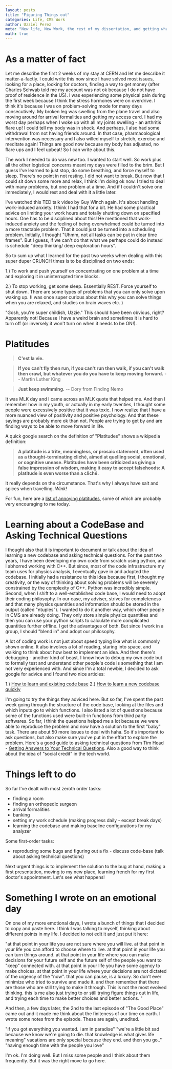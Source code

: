 ```yaml
---
layout: posts
title: "Figuring Things out"
categories: Life, CMS Work
author: Uzziel Perez
meta: "New life, New Work, the rest of my dissertation, and getting what I wanted so much"
math: true
---
```


# As a matter of fact

Let me describe the first 2 weeks of my stay at CERN and let me describe it matter-a-factly. I could write this now since I have solved most issues, looking for a place, looking for doctors, finding a way to get money (after Charles Schwab told me my account was not ok because I do not have proof of residence in the US). I was experiencing some physical pain during the first week because I think the stress hormones were on overdrive. I think it's because I was on problem-solving mode for many days consecutively. My broken leg was swelling from the plane travel and also moving around for arrival formalities and getting my access card. I had my worst day perhaps when I woke up with all my joints swelling - an arthritis flare up! I could tell my body was in shock. And perhaps, I also had some withdrawal from not having friends around. In that case, pharmacological intervention was necessary and I also willed myself to stretch, exercise and meditate again! Things are good now because my body has adjusted, no flare ups and I feel upbeat! So I can write about this. 

The work I needed to do was new too. I wanted to start well. So work plus all the other logistical concerns meant my days were filled to the brim. But I guess I've learned to just stop, do some breathing, and force myself to sleep. There's no point in not resting. I did not want to break. But now that I could sit down some more and relax, I think I'm doing ok now. I tried to deal with many problems, but one problem at a time. And if I couldn't solve one immediately, I would rest and deal with it a little later.

I've watched this TED talk video by Guy Winch again. It's about handling work-induced anxiety. I think I had that for a bit. He had some practical advice on limiting your work hours and totally shutting down on specified hours. One has to be disciplined about this! He mentioned that work-induced anxiety and the feeling of being overwhelmed could be turned into a more tractable problem. That it could just be turned into a scheduling problem. Initially, I thought "Uhmm, not all tasks can be put in clear time frames". But I guess, if we can't do that what we perhaps could do instead is schedule "deep thinking/ deep exploration hours".

So to sum up what I learned for the past two weeks when dealing with this super duper CRUNCH times is to be disciplined on two ends:

1.) To work and push yourself on concentrating on one problem at a time and exploring it in uninterrupted time blocks.

2.) To stop working, get some sleep. Essentially REST. Force yourself to shut down. There are some types of problems that you can only solve upon waking up. (I was once super curious about this why you can solve things when you are relaxed, and studies on brain waves etc. )

"Gosh, you're super childish, Uzzie." This should have been obvious, right? Apparently not! Because I have a weird brain and sometimes it is hard to turn off (or inversely it won't turn on when it needs to be ON!).

# Platitudes

> **C'est la vie.**

> **If you can't fly then run, if you can't run then walk, if you can't walk then crawl, but whatever you do you have to keep moving forward.** -- Martin Luther King

> **Just keep swimming.** -- Dory from Finding Nemo

It was MLK day and I came across an MLK quote that helped me. And then I remember how in my youth, or actually in my early twenties, I thought some people were excessively positive that it was toxic. I now realize that I have a more nuanced view of positivity and positive psychology. And that these sayings are probably more ok than not. People are trying to get by and are finding ways to be able to move forward in life.

A quick google search on the definition of "Platitudes" shows a wikipedia definition:

> **A platitude is a trite, meaningless, or prosaic statement, often used as a thought-terminating cliché, aimed at quelling social, emotional, or cognitive unease. Platitudes have been criticized as giving a false impression of wisdom, making it easy to accept falsehoods: A platitude is even worse than a cliché.**

It really depends on the circumstance. That's why I always have salt and spices when travelling. *Wink!*

For fun, here are a [list of annoying platitudes](https://scottberkun.com/2011/what-are-the-most-annoying-platitudes/), some of which are probably very encouraging to me today.

# Learning about a CodeBase and Asking Technical Questions

I thought also that it is important to document or talk about the idea of learning a new codebase and asking technical questions. For the past two years, I have been developing my own code from scratch using python, and I abhorred working with C++. But since, most of the code infrastructure my team uses for physics analysis, I eventually gave in and adopted the codebase. I initially had a resistance to this idea because first, I thought my creativity, or the way of thinking about solving problems will be severely constrained by the complexity of C++. Python was incredibly simple. Second, when I shift to a well-established code base, I would need to adopt their coding philosophy. In our case, my adviser, strives for completeness and that many physics quantities and information should be stored in the output (called "ntuples"). I wanted to do it another way, which other people in CMS are already doing. They only store simple physics quantities and then you can use your python scripts to calculate more complicated quantities further offline. I get the advantages of both. But since I work in a group, I should "blend in" and adopt our philosophy.

A lot of coding work is not just about speed typing like what is commonly shown online. It also involves a lot of reading, staring into space, and walking to think about how best to implement an idea. And then there's debugging - another kind of beast. I know how to debug my own code but to formally test and understand other people's code is something that I am not very experienced with. And since I'm a total newbie, I decided to ask google for advice and I found two nice articles:

1.) [How to learn and existing code base](https://hackernoon.com/how-to-learn-an-existing-code-base-28b88d954bfd)
2.) [How to learn a new codebase quickly](https://www.reddit.com/r/learnprogramming/comments/89pjdy/how_to_learn_a_new_codebase_quickly/)

I'm going to try the things they adviced here. But so far, I've spent the past week going through the structure of the code base, looking at the files and which inputs go to which functions. I also listed a lot of questions because some of the functions used were built-in functions from third party softwares. So far, I think the questions helped me a lot because we were able to reproduce the problem and now have a solution to the first "baby" task. There are about 50 more issues to deal with haha. So it's important to ask questions, but also make sure you've put in the effort to explore the problem. Here's a good guide to asking technical questions from Tim Head - [Getting Answers to Your Technical Questions](https://betatim.github.io/posts/getting-answers/). Also a good way to think about the idea of "social credit" in the tech world.


# Things left to do
So far I've dealt with most zeroth order tasks:
 - finding a room
 - finding an orthopedic surgeon
 - arrival formalities
 - banking
 - setting my work schedule (making progress daily - except break days)
 - learning the codebase and making baseline configurations for my analyzer

Some first-order tasks:
- reproducing some bugs and figuring out a fix - discuss code-base (talk about asking technical questions)

Next urgent things is to implement the solution to the bug at hand, making a first presentation, moving to my new place, learning french for my first doctor's appointment. Let's see what happens!

# Something I wrote on an emotional day

On one of my more emotional days, I wrote a bunch of things that I decided to copy and paste here. I think I was talking to myself, thinking about different points in my life. I decided to not edit it and just put it here:

"at that point in your life you are not sure where you will live.
at that point in your life you can afford to choose where to live.
at that point in your life you can turn things around.
at that point in your life where you can make decisions for your future self and the future self of the people you want to "keep" connected with.
at that point in your life you have some agency to make choices.
at that point in your life where your decisions are not dictated of the urgency of the "now". that you can pause, is a luxury. So don't ever minimize who tried to survive and made it. and then remember that there are those who are still trying to make it through.
This is not the most evolved thinking. this is me also just trying to or still trying figure things out in life, and trying each time to make better choices and better actions.
"

And then, a few days later, the 2nd to the last episode of "The Good Place" came out and it made me think about the finiteness of our time on earth. I wrote some notes from the episode. These are again, unedited.

"if you got everything you wanted.
i am in paradise"
"we're a little bit sad because we know we're going to die. that knowledge is what gives life meaning"
vacations are only special because they end.
and then you go.."
"having enough time with the people you love"

I'm ok. I'm doing well. But I miss some people and I think about them frequently. But it was the right move to go here.
